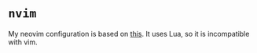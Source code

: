 # `nvim`

My neovim configuration is based on [this](https://github.com/LunarVim/Neovim-from-scratch). It uses Lua, so it is incompatible with vim.
